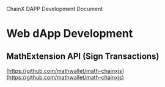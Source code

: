ChainX DAPP Development Document

# Web dApp Development

## MathExtension API (Sign Transactions)

[https://github.com/mathwallet/math-chainxjs](https://github.com/mathwallet/math-chainxjs)
